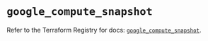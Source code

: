 # `google_compute_snapshot`

Refer to the Terraform Registry for docs: [`google_compute_snapshot`](https://registry.terraform.io/providers/hashicorp/google-beta/6.3.0/docs/resources/google_compute_snapshot).

